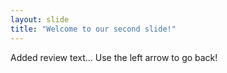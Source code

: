 ```yaml
---
layout: slide
title: "Welcome to our second slide!"
---
```

Added review text...
Use the left arrow to go back!
